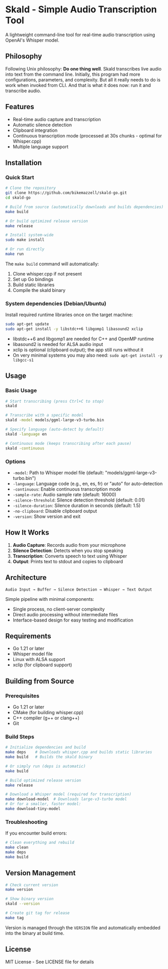 # Skald - Simple Audio Transcription Tool

A lightweight command-line tool for real-time audio transcription using OpenAI's Whisper model.

## Philosophy

Following Unix philosophy: **Do one thing well**. Skald transcribes live audio into text from the command line.
Initially, this program had more configurations, parameters, and complexity. But all it really needs to do is work when invoked from CLI. And that is what it does now: run it and transcribe audio.

## Features

- Real-time audio capture and transcription
- Automatic silence detection
- Clipboard integration
- Continuous transcription mode (processed at 30s chunks - optimal for Whisper.cpp)
- Multiple language support

## Installation

### Quick Start

```bash
# Clone the repository
git clone https://github.com/bikemazzell/skald-go.git
cd skald-go

# Build from source (automatically downloads and builds dependencies)
make build

# Or build optimized release version
make release

# Install system-wide
sudo make install

# Or run directly
make run
```

The `make build` command will automatically:
1. Clone whisper.cpp if not present
2. Set up Go bindings
3. Build static libraries
4. Compile the skald binary

### System dependencies (Debian/Ubuntu)

Install required runtime libraries once on the target machine:

```bash
sudo apt-get update
sudo apt-get install -y libstdc++6 libgomp1 libasound2 xclip
```

- libstdc++6 and libgomp1 are needed for C++ and OpenMP runtime
- libasound2 is needed for ALSA audio input
- xclip is optional (clipboard output); the app still runs without it
- On very minimal systems you may also need: `sudo apt-get install -y libgcc-s1`

## Usage

### Basic Usage

```bash
# Start transcribing (press Ctrl+C to stop)
skald

# Transcribe with a specific model
skald -model models/ggml-large-v3-turbo.bin

# Specify language (auto-detect by default)
skald -language en

# Continuous mode (keeps transcribing after each pause)
skald -continuous
```

### Options

- `-model`: Path to Whisper model file (default: "models/ggml-large-v3-turbo.bin")
- `-language`: Language code (e.g., en, es, fr) or "auto" for auto-detection
- `-continuous`: Enable continuous transcription mode
- `-sample-rate`: Audio sample rate (default: 16000)
- `-silence-threshold`: Silence detection threshold (default: 0.01)
- `-silence-duration`: Silence duration in seconds (default: 1.5)
- `-no-clipboard`: Disable clipboard output
- `-version`: Show version and exit

## How It Works

1. **Audio Capture**: Records audio from your microphone
2. **Silence Detection**: Detects when you stop speaking
3. **Transcription**: Converts speech to text using Whisper
4. **Output**: Prints text to stdout and copies to clipboard

## Architecture

```
Audio Input → Buffer → Silence Detection → Whisper → Text Output
```

Simple pipeline with minimal components:
- Single process, no client-server complexity
- Direct audio processing without intermediate files
- Interface-based design for easy testing and modification

## Requirements

- Go 1.21 or later
- Whisper model file
- Linux with ALSA support
- xclip (for clipboard support)

## Building from Source

### Prerequisites

- Go 1.21 or later
- CMake (for building whisper.cpp)
- C++ compiler (g++ or clang++)
- Git

### Build Steps

```bash
# Initialize dependencies and build
make deps    # Downloads whisper.cpp and builds static libraries
make build   # Builds the skald binary

# Or simply run (deps is automatic)
make build

# Build optimized release version
make release

# Download a Whisper model (required for transcription)
make download-model  # Downloads large-v3-turbo model
# Or for a smaller, faster model:
make download-tiny-model
```

### Troubleshooting

If you encounter build errors:

```bash
# Clean everything and rebuild
make clean
make deps
make build
```

## Version Management

```bash
# Check current version
make version

# Show binary version
skald --version

# Create git tag for release
make tag
```

Version is managed through the `VERSION` file and automatically embedded into the binary at build time.

## License

MIT License - See LICENSE file for details
